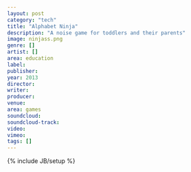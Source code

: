 ```yaml
---
layout: post
category: "tech"
title: "Alphabet Ninja"
description: "A noise game for toddlers and their parents"
image: ninjass.png
genre: []
artist: []
area: education
label: 
publisher: 
year: 2013
director: 
writer: 
producer: 
venue: 
area: games
soundcloud: 
soundcloud-track: 
video: 
vimeo: 
tags: []
---
```

{% include JB/setup %}
